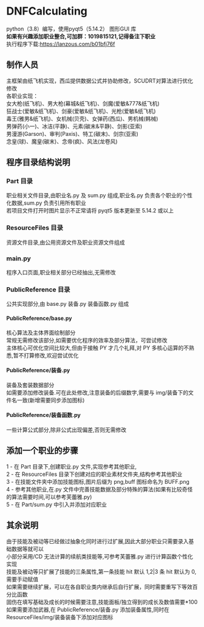 # DNFCalculating

python（3.8）编写，使用pyqt5（5.14.2） 图形GUI 库<br>
<b>如果有兴趣添加职业整合,可加群：1019815121,记得备注下职业</b><br>
执行程序下载:https://lanzous.com/b01bfj76f

## 制作人员

主框架由纸飞机实现，西瓜提供数据公式并协助修改，SCUDRT对算法进行优化修改<br>
各职业实现：<br>
女大枪(纸飞机)、男大枪(幕城&纸飞机)、剑魔(爱敏&777&纸飞机)<br>
狂战士(爱敏&纸飞机)、剑豪(爱敏&纸飞机)、光枪(爱敏&纸飞机)<br>
毒王(雅男&纸飞机)、女机械(贝壳)、女弹药(西瓜)、男机械(韩械)<br>
男弹药(小一)、冰洁(平静)、元素(碳末&平静)、剑影(亚索)<br>
男漫游(Garson)、审判(Paxis)、特工(碳末)、剑宗(亚索)<br>
念皇(球)、魔皇(碳末)、念帝(疯)、风法(龙卷风)<br>

## 程序目录结构说明

### Part 目录

职业相关文件目录,由职业名.py 及 sum.py 组成,职业名.py 负责各个职业的个性化数据,sum.py 负责引用所有职业<br>
若项目文件打开时图片显示不正常请将 pyqt5 版本更新至 5.14.2 或以上<br>

### ResourceFiles 目录

资源文件目录,由公用资源文件及职业资源文件组成<br>

### main.py

程序入口页面,职业相关部分已经抽出,无需修改<br>

### PublicReference 目录

公共实现部分,由 base.py 装备.py 装备函数.py 组成

#### PublicReference/base.py

核心算法及主体界面绘制部分<br>
常规无需修改该部分,如需要优化程序的效率及部分算法，可尝试修改<br>
主体核心可优化空间比较大,但由于接触 PY 才几个礼拜,对 PY 多核心运算的不熟悉,暂不打算修改,欢迎尝试优化

#### PublicReference/装备.py

装备及套装数据部分<br>
如需要添加修改装备.可在此处修改,注意装备的后缀数字,需要与 img/装备下的文件名一致(新增需要同步添加图标)

#### PublicReference/装备函数.py

一些计算公式部分,除非公式出现偏差,否则无需修改<br>

## 添加一个职业的步骤

1 - 在 Part 目录下,创建职业.py 文件,实现参考其他职业,<br>
2 - 在 ResourceFiles 目录下创建对应的职业素材文件夹,结构参考其他职业<br>
3 - 在技能文件夹中添加技能图标,图片后缀为 png,buff 图标命名为 BUFF.png<br>
4 - 参考其他职业,在.py 文件中完善技能数据及部分特殊的算法(如果有比较奇怪的算法需要时间,可以参考芙蕾雅.py)<br>
5 - 在 Part/sum.py 中引入并添加对应职业<br>

## 其余说明

由于技能及被动等已经做过抽象化同时进行过扩展,因此大部分职业只需要录入基础数据等就可以<br>
小部分采用/CD 无法计算的续航类技能等,可参考芙蕾雅.py 进行计算函数个性化实现<br>
技能及被动等只扩展了技能的三条属性,第一条技能 hit 默认 1,2|3 条 hit 默认为 0,需要手动赋值<br>
如果需要继续扩展，可以在各自职业类内继承后自行扩展，同时需要重写下等效百分比函数<br>
固伤在填写基础及成长的时候需要注意,技能面板/独立得到的成长及数值需要\*100<br>
如果需要添加武器,在 PublicReference/装备.py 添加装备属性,同时在 ResourceFiles/img/装备装备下添加对应图标
